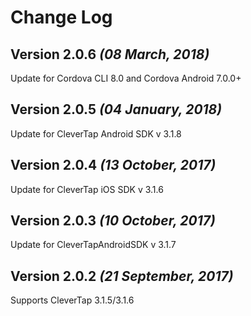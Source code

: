 Change Log
==========

Version 2.0.6 *(08 March, 2018)*
-------------------------------------------
Update for Cordova CLI 8.0 and Cordova Android 7.0.0+

Version 2.0.5 *(04 January, 2018)*
-------------------------------------------
Update for CleverTap Android SDK v 3.1.8

Version 2.0.4 *(13 October, 2017)*
-------------------------------------------
Update for CleverTap iOS SDK v 3.1.6

Version 2.0.3 *(10 October, 2017)*
-------------------------------------------
Update for CleverTapAndroidSDK v 3.1.7

Version 2.0.2 *(21 September, 2017)*
-------------------------------------------
Supports CleverTap 3.1.5/3.1.6

